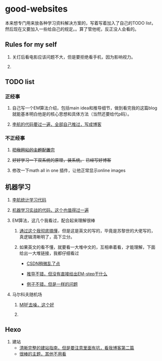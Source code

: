 # good-websites

本来想专门用来放各种学习资料解决方案的，写着写着加入了自己的TODO list，然后现在又要加入一些给自己的规定。。算了管他呢，反正没人会看的。

## Rules for my self

1. 关灯后看电影应该问题不大，但是要拒绝看手机，因为影响视力。

2. 

## TODO list

### 正经事

1. 自己写一个EM算法介绍，包括main idea和推导细节，做到看完我的这篇blog就能基本明白他是的核心思想和具体方法（当然还要给代p码）。


2. [李航的代码要过一遍，全部自己推过，写成博客](#lihang)


### 不正经事
1. ~~[把我网站的主题配置完](https://github.com/blinkfox/hexo-theme-matery/blob/develop/README_CN.md)~~

2. ~~好好学习一下双系统的原理，装系统。~~ ~~已经写好博客~~
   
3. 修改一下math all in one 插件，让他正常显示online images
   
## 机器学习

1. [李航统计学习代码](https://github.com/fengdu78/lihang-code)<span class="anchor" id="lihang"> </span>

2. [机器学习实战的代码，这个也值得过一遍](https://github.com/apachecn/MachineLearning/)


3. EM算法，这几个我看过，配合起来理解很棒

   1. [通过这个我彻底搞懂](https://nianlonggu.com/2019/07/07/tutorial-on-EM/)，但是这是英文的写的，毕竟是苏黎世的大佬写的，真逻辑清晰明了，高下立分。
   
   2. 如果英文的看不懂，就要看一大堆中文的，互相串着看，才能理解，下面给出一大堆链接，我都仔细看过
        
        - [CSDN稍微乱了点](https://blog.csdn.net/weixin_43661031/article/details/91358990#commentBox)
       
        - [推导不错，但没有直接给出EM-step干什么](https://zhuanlan.zhihu.com/p/36331115)
        
        - [例子不错，但是一样的问题](https://zhuanlan.zhihu.com/p/78311644)
        
4. 马尔科夫随机场
   1. [MRF去噪，这个好](https://deanhan.com/2018/04/22/MRF/)
   
   2. 

## Hexo
1. 建站
   - [清晰完整的建站指南，但是要注意里面有坑，看我博客第二篇](https://mfrank2016.github.io/breeze-blog/2020/05/02/hexo/hexo-start/#toc-heading-2)
   -  [很棒的主题，其他不用看](https://zhuanlan.zhihu.com/p/35668237)
